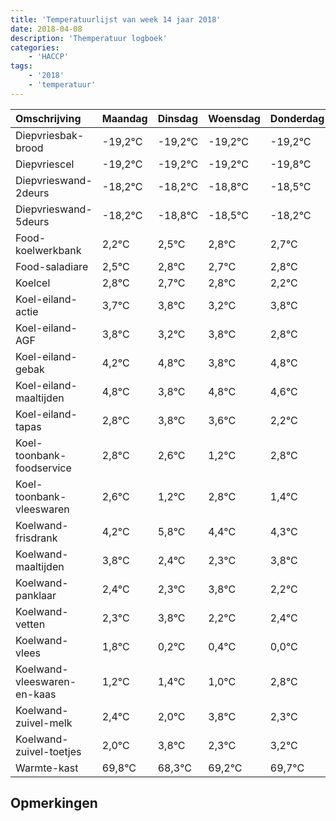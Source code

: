```yaml
---
title: 'Temperatuurlijst van week 14 jaar 2018'
date: 2018-04-08
description: 'Themperatuur logboek'
categories:
    - 'HACCP'
tags:
    - '2018'
    - 'temperatuur'
---
```

|Omschrijving|Maandag|Dinsdag|Woensdag|Donderdag|Vrijdag|Zaterdag|Zondag|
|:---|:---|:---|:---|:---|:---|:---|:---|
|Diepvriesbak-brood|-19,2°C|-19,2°C|-19,2°C|-19,2°C|-19,8°C|-19,5°C|-19,2°C|
|Diepvriescel|-19,2°C|-19,2°C|-19,2°C|-19,8°C|-19,5°C|-19,2°C|-19,3°C|
|Diepvrieswand-2deurs|-18,2°C|-18,2°C|-18,8°C|-18,5°C|-18,2°C|-18,3°C|-18,2°C|
|Diepvrieswand-5deurs|-18,2°C|-18,8°C|-18,5°C|-18,2°C|-18,3°C|-18,2°C|-18,8°C|
|Food-koelwerkbank|2,2°C|2,5°C|2,8°C|2,7°C|2,8°C|2,2°C|2,8°C|
|Food-saladiare|2,5°C|2,8°C|2,7°C|2,8°C|2,2°C|2,8°C|1,8°C|
|Koelcel|2,8°C|2,7°C|2,8°C|2,2°C|2,8°C|1,8°C|2,8°C|
|Koel-eiland-actie|3,7°C|3,8°C|3,2°C|3,8°C|2,8°C|3,8°C|3,6°C|
|Koel-eiland-AGF|3,8°C|3,2°C|3,8°C|2,8°C|3,8°C|3,6°C|2,2°C|
|Koel-eiland-gebak|4,2°C|4,8°C|3,8°C|4,8°C|4,6°C|3,2°C|4,8°C|
|Koel-eiland-maaltijden|4,8°C|3,8°C|4,8°C|4,6°C|3,2°C|4,8°C|3,4°C|
|Koel-eiland-tapas|2,8°C|3,8°C|3,6°C|2,2°C|3,8°C|2,4°C|2,3°C|
|Koel-toonbank-foodservice|2,8°C|2,6°C|1,2°C|2,8°C|1,4°C|1,3°C|2,8°C|
|Koel-toonbank-vleeswaren|2,6°C|1,2°C|2,8°C|1,4°C|1,3°C|2,8°C|1,2°C|
|Koelwand-frisdrank|4,2°C|5,8°C|4,4°C|4,3°C|5,8°C|4,2°C|4,4°C|
|Koelwand-maaltijden|3,8°C|2,4°C|2,3°C|3,8°C|2,2°C|2,4°C|2,0°C|
|Koelwand-panklaar|2,4°C|2,3°C|3,8°C|2,2°C|2,4°C|2,0°C|3,8°C|
|Koelwand-vetten|2,3°C|3,8°C|2,2°C|2,4°C|2,0°C|3,8°C|2,3°C|
|Koelwand-vlees|1,8°C|0,2°C|0,4°C|0,0°C|1,8°C|0,3°C|1,2°C|
|Koelwand-vleeswaren-en-kaas|1,2°C|1,4°C|1,0°C|2,8°C|1,3°C|2,2°C|2,7°C|
|Koelwand-zuivel-melk|2,4°C|2,0°C|3,8°C|2,3°C|3,2°C|3,7°C|3,8°C|
|Koelwand-zuivel-toetjes|2,0°C|3,8°C|2,3°C|3,2°C|3,7°C|3,8°C|3,5°C|
|Warmte-kast|69,8°C|68,3°C|69,2°C|69,7°C|69,8°C|69,5°C|68,8°C|

## Opmerkingen


